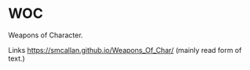 # WOC
Weapons of Character.

Links
https://smcallan.github.io/Weapons_Of_Char/
 (mainly read form of text.)



